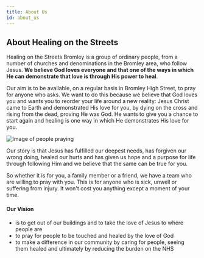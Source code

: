 ```yaml
---
title: About Us
id: about_us
---
```


## About Healing on the Streets

Healing on the Streets Bromley is a group of ordinary people, from a number of churches and denominations in the Bromley area, who follow Jesus. **We believe God loves everyone and that one of the ways in which He can demonstrate that love is through His power to heal**.

Our aim is to be available, on a regular basis in Bromley High Street, to pray for anyone who asks. We want to do this because we believe that God loves you and wants you to reorder your life around a new reality: Jesus Christ came to Earth and demonstrated His love for you, by dying on the cross and rising from the dead, proving He was God. He wants to give you a chance to start again and healing is one way in which He demonstrates His love for you.

![Image of people praying](/gen/images/IMG_0576-large.JPG)

Our story is that Jesus has fulfilled our deepest needs, has forgiven our wrong doing, healed our hurts and has given us hope and a purpose for life through following Him and we believe that the same can be true for you.

So whether it is for you, a family member or a friend, we have a team who are willing to pray with you. This is for anyone who is sick, unwell or suffering from injury. It won't cost you anything except a moment of your time.

#### Our Vision

* is to get out of our buildings and to take the love of Jesus to where people are
* to pray for people to be touched and healed by the love of God
* to make a difference in our community by caring for people, seeing them healed and ultimately by reducing the burden on the NHS